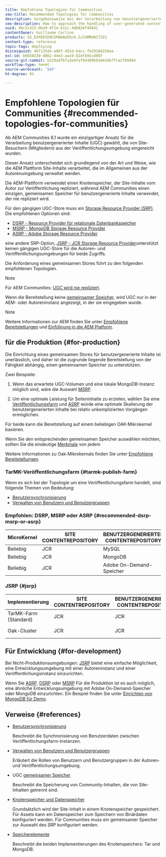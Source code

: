 ```yaml
---
title: Empfohlene Topologien für Communities
seo-title: Recommended Topologies for Communities
description: Vorgehensweise bei der Verarbeitung von benutzergenerierten Inhalten (UGC)
seo-description: How to approach the handling of user-generated content (UGC)
uuid: 4bc1c423-0ba9-4f2e-b11c-4d6824f45641
contentOwner: Guillaume Carlino
products: SG_EXPERIENCEMANAGER/6.5/COMMUNITIES
content-type: reference
topic-tags: deploying
discoiquuid: 46f135de-a0bf-451d-bdcc-fb29188250aa
exl-id: b6658330-d862-44e3-aac0-824fb91cd087
source-git-commit: b220adf6fa3e9faf94389b9a9416b7fca2f89d9d
workflow-type: tm+mt
source-wordcount: '547'
ht-degree: 6%

---
```


# Empfohlene Topologien für Communities {#recommended-topologies-for-communities}

Ab AEM Communities 6.1 wurde ein einzigartiger Ansatz für die Verarbeitung benutzergenerierter Inhalte (UGC) gewählt, die von Site-Besuchern (Mitgliedern) aus der Veröffentlichungsumgebung eingereicht wurden.

Dieser Ansatz unterscheidet sich grundlegend von der Art und Weise, wie die AEM Plattform Site-Inhalte verarbeitet, die im Allgemeinen aus der Autorenumgebung verwaltet werden.

Die AEM-Plattform verwendet einen Knotenspeicher, der Site-Inhalte vom Autor zur Veröffentlichung repliziert, während AEM Communities einen einzigen, gemeinsamen Speicher für benutzergenerierte Inhalte verwendet, der nie repliziert wird.

Für den gängigen UGC-Store muss ein [Storage Resource Provider (SRP)](working-with-srp.md). Die empfohlenen Optionen sind:

* [DSRP - Resource Provider für relationale Datenbankspeicher](dsrp.md)
* [MSRP - MongoDB Storage Resource Provider](msrp.md)
* [ASRP - Adobe Storage Resource Provider](asrp.md)

eine andere SRP-Option, [JSRP - JCR Storage Resource Provider](jsrp.md)unterstützt keinen gängigen UGC-Store für die Autoren- und Veröffentlichungsumgebungen für beide Zugriffs.

Die Anforderung eines gemeinsamen Stores führt zu den folgenden empfohlenen Topologien.

>[!NOTE]
>
>Für AEM Communities: [UGC wird nie repliziert](working-with-srp.md#ugc-never-replicated).
>
>Wenn die Bereitstellung keine [gemeinsamer Speicher](working-with-srp.md), wird UGC nur in der AEM- oder Autoreninstanz angezeigt, in der sie eingegeben wurde.

>[!NOTE]
>
>Weitere Informationen zur AEM finden Sie unter [Empfohlene Bereitstellungen](../../help/sites-deploying/recommended-deploys.md) und [Einführung in die AEM Platform](../../help/sites-deploying/data-store-config.md).

## für die Produktion {#for-production}

Die Einrichtung eines gemeinsamen Stores für benutzergenerierte Inhalte ist unerlässlich, und daher ist die zugrunde liegende Bereitstellung von der Fähigkeit abhängig, einen gemeinsamen Speicher zu unterstützen.

Zwei Beispiele:

1. Wenn das erwartete UGC-Volumen und eine lokale MongoDB-Instanz möglich sind, wäre die Auswahl [MSRP](msrp.md).

1. Um eine optimale Leistung für Seiteninhalte zu erzielen, wählen Sie eine [Veröffentlichungsfarm](../../help/sites-deploying/recommended-deploys.md#tarmk-farm) und [ASRP](asrp.md) würde eine optimale Skalierung der benutzergenerierten Inhalte bei relativ unkomplizierten Vorgängen ermöglichen.

Für beide kann die Bereitstellung auf einem beliebigen OAK-Mikrokernel basieren.

Wenn Sie den entsprechenden gemeinsamen Speicher auswählen möchten, sollten Sie die eindeutige [Merkmale](working-with-srp.md#characteristics-of-srp-options) von jedem

Weitere Informationen zu Oak-Mikrokernals finden Sie unter [Empfohlene Bereitstellungen](../../help/sites-deploying/recommended-deploys.md).

### TarMK-Veröffentlichungsfarm {#tarmk-publish-farm}

Wenn es sich bei der Topologie um eine Veröffentlichungsfarm handelt, sind folgende Themen von Bedeutung:

* [Benutzersynchronisierung](sync.md)
* [Verwalten von Benutzern und Benutzergruppen](users.md)

### Empfohlen: DSRP, MSRP oder ASRP {#recommended-dsrp-msrp-or-asrp}

| MicroKernel | SITE CONTENTREPOSITORY | BENUTZERGENERIERTER CONTENTREPOSITORY | RESSOURCENANBIETER SPEICHERN | HÄUFIGES SPEICHER |
|-------------|------------------------|----------------------------------|---------------------------|---------------|
| Beliebig | JCR | MySQL | DSRP | Ja |
| Beliebig | JCR | MongoDB | MSRP | Ja |
| Beliebig | JCR | Adobe On-Demand-Speicher | ASRP | Ja |

### JSRP {#jsrp}


| Implementierung | SITE CONTENTREPOSITORY | BENUTZERGENERIERTER CONTENTREPOSITORY | RESSOURCENANBIETER SPEICHERN | HÄUFIGES SPEICHER |
|----------------------|------------------------|----------------------------------|---------------------------|---------------------------------|
| TarMK-Farm (Standard) | JCR | JCR | JSRP | Nein |
| Oak-Cluster | JCR | JCR | JSRP | Nur für Veröffentlichungsumgebung |

## Für Entwicklung {#for-development}

Bei Nicht-Produktionsumgebungen: [JSRP](jsrp.md) bietet eine einfache Möglichkeit, eine Entwicklungsumgebung mit einer Autoreninstanz und einer Veröffentlichungsinstanz einzurichten.

Wenn Sie [ASRP](asrp.md), [DSRP](dsrp.md) oder [MSRP](msrp.md) Für die Produktion ist es auch möglich, eine ähnliche Entwicklungsumgebung mit Adobe On-Demand-Speicher oder MongoDB einzurichten. Ein Beispiel finden Sie unter [Einrichten von MongoDB für Demo](demo-mongo.md).

## Verweise {#references}

* [Benutzersynchronisierung](sync.md)

   Beschreibt die Synchronisierung von Benutzerdaten zwischen Veröffentlichungsfarm-Instanzen.

* [Verwalten von Benutzern und Benutzergruppen](users.md)

   Erläutert die Rollen von Benutzern und Benutzergruppen in der Autoren- und Veröffentlichungsumgebung.

* UGC [gemeinsamer Speicher](working-with-srp.md)

   Beschreibt die Speicherung von Community-Inhalten, die von Site-Inhalten getrennt sind.

* [Knotenspeicher und Datenspeicher](../../help/sites-deploying/data-store-config.md)

   Grundsätzlich wird der Site-Inhalt in einem Knotenspeicher gespeichert. Für Assets kann ein Datenspeicher zum Speichern von Binärdaten konfiguriert werden. Für Communities muss ein gemeinsamer Speicher zur Auswahl des SRP konfiguriert werden.

* [Speicherelemente](../../help/sites-deploying/storage-elements-in-aem-6.md)

   Beschreibt die beiden Implementierungen des Knotenspeichers: Tar und MongoDB.
